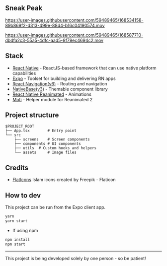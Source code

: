 ## Sneak Peak

https://user-images.githubusercontent.com/59489465/168534158-89b869f2-d313-499e-88d4-b16c04190574.mov

https://user-images.githubusercontent.com/59489465/168587710-dbdfa2c3-55a5-4dfc-aad5-8f79ec4694c2.mov




## Stack

- [React Native](https://reactnative.dev/) - ReactJS-based framework that can use native platform capabilities
- [Expo](https://expo.dev/) - Toolset for building and delivering RN apps
- [React Navigation(v6)](https://reactnavigation.org/) - Routing and navigation
- [NativeBase(v3)](https://nativebase.io/) - Themable component library
- [React Native Reanimated](https://docs.swmansion.com/react-native-reanimated/) - Animations
- [Moti](https://moti.fyi/) - Helper module for Reanimated 2

## Project structure

```
$PROJECT_ROOT
├── App.tsx        # Entry point
└── src
    ├── screens    # Screen components
    ├── components # UI components
    ├── utils  # Custom hooks and helpers
    └── assets     # Image files
```

## Credits

- [FlatIcons](https://www.flaticon.com/) Islam icons created by Freepik - Flaticon

## How to dev

This project can be run from the Expo client app.

```sh
yarn
yarn start
```
- If using npm

```sh
npm install
npm start
```
---

This project is being developed solely by one person - so be patient!
